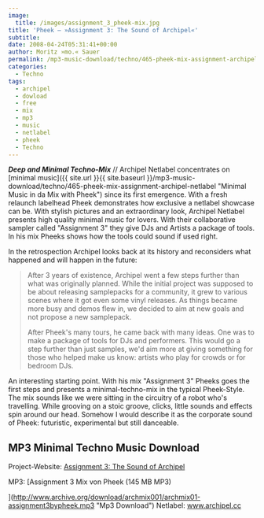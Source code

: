 ```yaml
---
image:
  title: /images/assignment_3_pheek-mix.jpg
title: 'Pheek – »Assignment 3: The Sound of Archipel«'
subtitle: 
date: 2008-04-24T05:31:41+00:00
author: Moritz »mo.« Sauer
permalink: /mp3-music-download/techno/465-pheek-mix-assignment-archipel-netlabel
categories:
  - Techno
tags:
  - archipel
  - dowload
  - free
  - mix
  - mp3
  - music
  - netlabel
  - pheek
  - Techno
---
```

***Deep and Minimal Techno-Mix*** // Archipel Netlabel concentrates on [minimal music]({{ site.url }}{{ site.baseurl }}/mp3-music-download/techno/465-pheek-mix-assignment-archipel-netlabel "Minimal Music in da Mix with Pheek") since its first emergence. With a fresh relaunch labelhead Pheek demonstrates how exclusive a netlabel showcase can be. With stylish pictures and an extraordinary look, Archipel Netlabel presents high quality minimal music for lovers. With their collaborative sampler called "Assignment 3" they give DJs and Artists a package of tools. In his mix Pheeks shows how the tools could sound if used right.<!--more-->

<!--adsense-->

In the retrospection Archipel looks back at its history and reconsiders what happened and will happen in the future:

> After 3 years of existence, Archipel went a few steps further than what was originally planned. While the initial project was supposed to be about releasing samplepacks for a community, it grew to various scenes where it got even some vinyl releases. As things became more busy and demos flew in, we decided to aim at new goals and not propose a new samplepack.
> 
> After Pheek's many tours, he came back with many ideas. One was to make a package of tools for DJs and performers. This would go a step further than just samples, we'd aim more at giving something for those who helped make us know: artists who play for crowds or for bedroom DJs.

An interesting starting point. With his mix "Assignment 3" Pheeks goes the first steps and presents a minimal-techno-mix in the typical Pheek-Style. The mix sounds like we were sitting in the circuitry of a robot who's travelling. While grooving on a stoic groove, clicks, little sounds and effects spin around our head. Somehow I would describe it as the corporate sound of Pheek: futuristic, experimental but still <span>danceable</span>.

## MP3 Minimal Techno Music Download

Project-Website: <a title="archipel netlabel" href="http://archipel.cc/releases/mp3/55" target="_blank">Assignment 3: The Sound of Archipel</a>
  
MP3: [Assignment 3 Mix von Pheek (145 MB MP3)
  
](http://www.archive.org/download/archmix001/archmix01-assignment3bypheek.mp3 "Mp3 Download") Netlabel: <a title="netlabel" href="http://http//archipel.cc/" target="_blank">www.archipel.cc</a>